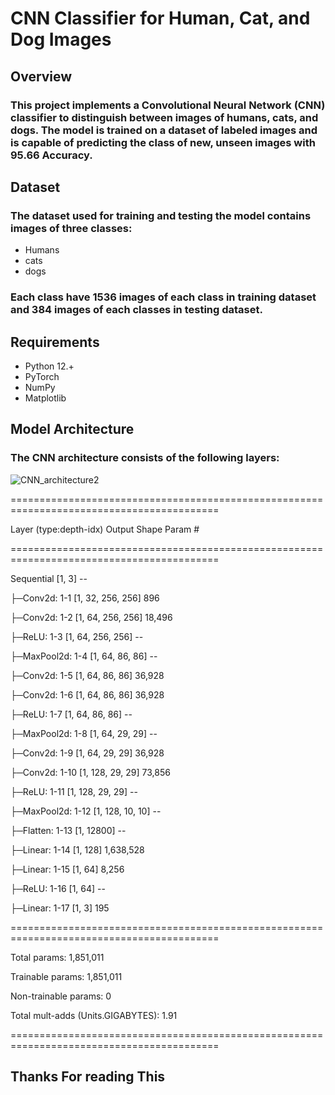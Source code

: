 # CNN Classifier for Human, Cat, and Dog Images

## Overview
### This project implements a Convolutional Neural Network (CNN) classifier to distinguish between images of humans, cats, and dogs. The model is trained on a dataset of labeled images and is capable of predicting the class of new, unseen images with 95.66 Accuracy.

## Dataset
### The dataset used for training and testing the model contains images of three classes:
* Humans
* cats
* dogs
### Each class have 1536 images of each class in training dataset and 384 images of each classes in testing dataset.

## Requirements
* Python 12.+
* PyTorch
* NumPy
* Matplotlib

## Model Architecture
### The CNN architecture consists of the following layers:
![CNN_architecture2](https://github.com/user-attachments/assets/587f063c-dab0-4f63-9575-25c0539b99c1)

<p>==========================================================================================</p>
<p>Layer (type:depth-idx)                   Output Shape              Param #</p>
<p>==========================================================================================</p>
<p>Sequential                               [1, 3]                    --</p>
<p>├─Conv2d: 1-1                            [1, 32, 256, 256]         896</p>
<p>├─Conv2d: 1-2                            [1, 64, 256, 256]         18,496</p>
<p>├─ReLU: 1-3                              [1, 64, 256, 256]         --</p>
<p>├─MaxPool2d: 1-4                         [1, 64, 86, 86]           --</p>
<p>├─Conv2d: 1-5                            [1, 64, 86, 86]           36,928</p>
<p>├─Conv2d: 1-6                            [1, 64, 86, 86]           36,928</p>
<p>├─ReLU: 1-7                              [1, 64, 86, 86]           --</p>
<p>├─MaxPool2d: 1-8                         [1, 64, 29, 29]           --</p>
<p>├─Conv2d: 1-9                            [1, 64, 29, 29]           36,928</p>
<p>├─Conv2d: 1-10                           [1, 128, 29, 29]          73,856</p>
<p>├─ReLU: 1-11                             [1, 128, 29, 29]          --</p>
<p>├─MaxPool2d: 1-12                        [1, 128, 10, 10]          --</p>
<p>├─Flatten: 1-13                          [1, 12800]                --</p>
<p>├─Linear: 1-14                           [1, 128]                  1,638,528</p>
<p>├─Linear: 1-15                           [1, 64]                   8,256</p>
<p>├─ReLU: 1-16                             [1, 64]                   --</p>
<p>├─Linear: 1-17                           [1, 3]                    195</p>
<p>==========================================================================================</p>
<p>Total params: 1,851,011</p>
<p>Trainable params: 1,851,011</p>
<p>Non-trainable params: 0</p>
<p>Total mult-adds (Units.GIGABYTES): 1.91</p>
<p>==========================================================================================</p>


## Thanks For reading This
